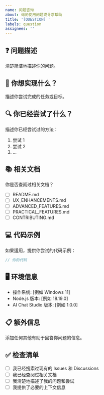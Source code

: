 ```yaml
---
name: 问题咨询
about: 询问使用问题或寻求帮助
title: '[QUESTION] '
labels: question
assignees: ''
---
```


## ❓ 问题描述

清楚简洁地描述你的问题。

## 🎯 你想实现什么？

描述你尝试完成的任务或目标。

## 🔍 你已经尝试了什么？

描述你已经尝试过的方法：

1. 尝试 1
2. 尝试 2
3. ...

## 📚 相关文档

你是否查阅过相关文档？
- [ ] README.md
- [ ] UX_ENHANCEMENTS.md
- [ ] ADVANCED_FEATURES.md
- [ ] PRACTICAL_FEATURES.md
- [ ] CONTRIBUTING.md

## 💻 代码示例

如果适用，提供你尝试的代码示例：

```typescript
// 你的代码
```

## 🖥️ 环境信息

- 操作系统: [例如 Windows 11]
- Node.js 版本: [例如 18.19.0]
- AI Chat Studio 版本: [例如 1.0.0]

## 📋 额外信息

添加任何其他有助于回答你问题的信息。

## ✅ 检查清单

- [ ] 我已经搜索过现有的 Issues 和 Discussions
- [ ] 我已经查阅过相关文档
- [ ] 我清楚地描述了我的问题和尝试
- [ ] 我提供了必要的上下文信息